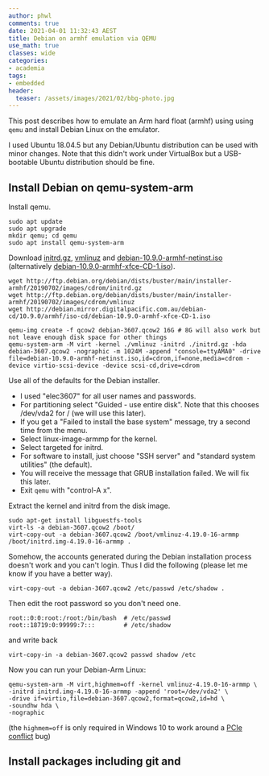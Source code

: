 ```yaml
---
author: phwl
comments: true
date: 2021-04-01 11:32:43 AEST
title: Debian on armhf emulation via QEMU
use_math: true
classes: wide
categories:
- academia
tags:
- embedded
header:
  teaser: /assets/images/2021/02/bbg-photo.jpg
---
```

This post describes how to emulate an Arm hard float (armhf) using
using ```qemu``` and install Debian Linux on the emulator. 

I used Ubuntu 18.04.5 but any Debian/Ubuntu distribution can be used with minor changes. Note that this didn't work under VirtualBox but a USB-bootable Ubuntu distribution should be fine.


## Install Debian on qemu-system-arm
Install qemu.
```
sudo apt update
sudo apt upgrade
mkdir qemu; cd qemu
sudo apt install qemu-system-arm
```

Download [initrd.gz](http://ftp.debian.org/debian/dists/buster/main/installer-armhf/20190702/images/cdrom/initrd.gz), [vmlinuz](http://ftp.debian.org/debian/dists/buster/main/installer-armhf/20190702/images/cdrom/vmlinuz) and
[debian-10.9.0-armhf-netinst.iso](http://debian.mirror.digitalpacific.com.au/debian-cd/10.9.0/armhf/iso-cd/debian-10.9.0-armhf-netinst.iso)
(alternatively
[debian-10.9.0-armhf-xfce-CD-1.iso](http://debian.mirror.digitalpacific.com.au/debian-cd/10.9.0/armhf/iso-cd/debian-10.9.0-armhf-xfce-CD-1.iso)).
```
wget http://ftp.debian.org/debian/dists/buster/main/installer-armhf/20190702/images/cdrom/initrd.gz
wget http://ftp.debian.org/debian/dists/buster/main/installer-armhf/20190702/images/cdrom/vmlinuz
wget http://debian.mirror.digitalpacific.com.au/debian-cd/10.9.0/armhf/iso-cd/debian-10.9.0-armhf-xfce-CD-1.iso
```

```
qemu-img create -f qcow2 debian-3607.qcow2 16G # 8G will also work but not leave enough disk space for other things
qemu-system-arm -M virt -kernel ./vmlinuz -initrd ./initrd.gz -hda debian-3607.qcow2 -nographic -m 1024M -append "console=ttyAMA0" -drive file=debian-10.9.0-armhf-netinst.iso,id=cdrom,if=none,media=cdrom -device virtio-scsi-device -device scsi-cd,drive=cdrom
```

Use all of the defaults for the Debian installer.
 * I used "elec3607" for all user names and passwords.
 * For partitioning select "Guided - use entire disk". Note that this chooses /dev/vda2 for / (we will use this later).
 * If you get a "Failed to install the base system" message, try a second time from the menu.
 * Select linux-image-armmp for the kernel.
 * Select targeted for initrd.
 * For software to install, just choose "SSH server" and "standard system utilities" (the default).
 * You will receive the message that GRUB installation failed. We will fix this later.
 * Exit ```qemu``` with "control-A x".

Extract the kernel and initrd from the disk image.
```
sudo apt-get install libguestfs-tools
virt-ls -a debian-3607.qcow2 /boot/
virt-copy-out -a debian-3607.qcow2 /boot/vmlinuz-4.19.0-16-armmp /boot/initrd.img-4.19.0-16-armmp .
```

Somehow, the accounts generated during the Debian installation process doesn't work and 
you can't login. Thus I did the following (please let me know if you have a better way).
```
virt-copy-out -a debian-3607.qcow2 /etc/passwd /etc/shadow .
```
Then edit the root password so you don't need one.
```
root::0:0:root:/root:/bin/bash	# /etc/passwd
root::18719:0:99999:7:::		# /etc/shadow
```
and write back
```
virt-copy-in -a debian-3607.qcow2 passwd shadow /etc
```

Now you can run your Debian-Arm Linux:
```
qemu-system-arm -M virt,highmem=off -kernel vmlinuz-4.19.0-16-armmp \
-initrd initrd.img-4.19.0-16-armmp -append 'root=/dev/vda2' \
-drive if=virtio,file=debian-3607.qcow2,format=qcow2,id=hd \
-soundhw hda \
-nographic
```

(the ```highmem=off``` is only required in Windows 10 to work around a [PCIe conflict](https://bugs.launchpad.net/qemu/+bug/1790975) bug)

## Install packages including git and 
